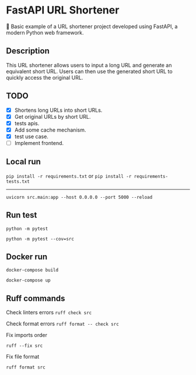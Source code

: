 # FastAPI URL Shortener

🐍 Basic example of a URL shortener project developed using FastAPI, a modern Python web framework.

## Description

This URL shortener allows users to input a long URL and generate an equivalent short URL. Users can then use the generated short URL to quickly access the original URL.

## TODO
- [x] Shortens long URLs into short URLs.
- [x] Get original URLs by short URL.
- [x] tests apis.
- [x] Add some cache mechanism.
- [x] test use case.
- [ ] Implement frontend.

## Local run
````pip install -r requirements.txt```` or ````pip install -r requirements-tests.txt````
___
````uvicorn src.main:app --host 0.0.0.0 --port 5000 --reload````

## Run test
````python -m pytest````

````python -m pytest --cov=src````

## Docker run
````docker-compose build````

````docker-compose up````

## Ruff commands
Check linters errors
````ruff check src````

Check format errors
````ruff format -- check src````

Fix imports order

````ruff --fix src````

Fix file format

````ruff format src````
